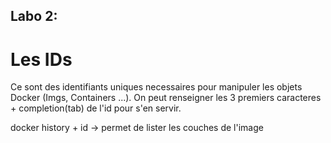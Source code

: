 ## Labo 2: 
# Les IDs
Ce sont des identifiants uniques necessaires pour manipuler les objets Docker (Imgs, Containers ...).
On peut renseigner les 3 premiers caracteres + completion(tab) de l'id pour s'en servir.

docker history + id -> permet de lister les couches de l'image


